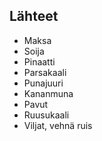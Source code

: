 ## Lähteet
- Maksa
- Soija
- Pinaatti
- Parsakaali
- Punajuuri
- Kananmuna
- Pavut
- Ruusukaali
- Viljat, vehnä ruis